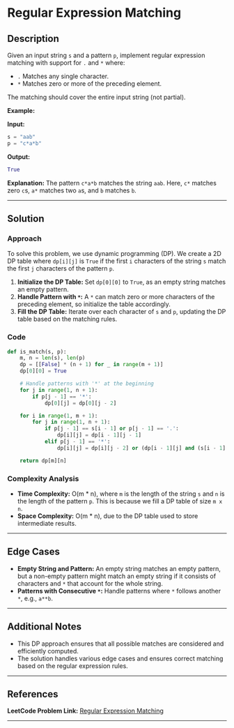 # Regular Expression Matching

## Description

Given an input string `s` and a pattern `p`, implement regular expression matching with support for `.` and `*` where:

- `.` Matches any single character.
- `*` Matches zero or more of the preceding element.

The matching should cover the entire input string (not partial).

**Example:**

**Input:**
```python
s = "aab"
p = "c*a*b"
```

**Output:**
```python
True
```

**Explanation:**
The pattern `c*a*b` matches the string `aab`. Here, `c*` matches zero `c`s, `a*` matches two `a`s, and `b` matches `b`.

---

## Solution

### Approach

To solve this problem, we use dynamic programming (DP). We create a 2D DP table where `dp[i][j]` is `True` if the first `i` characters of the string `s` match the first `j` characters of the pattern `p`.

1. **Initialize the DP Table:** Set `dp[0][0]` to `True`, as an empty string matches an empty pattern.
2. **Handle Pattern with `*`:** A `*` can match zero or more characters of the preceding element, so initialize the table accordingly.
3. **Fill the DP Table:** Iterate over each character of `s` and `p`, updating the DP table based on the matching rules.

### Code

```python
def is_match(s, p):
    m, n = len(s), len(p)
    dp = [[False] * (n + 1) for _ in range(m + 1)]
    dp[0][0] = True

    # Handle patterns with '*' at the beginning
    for j in range(1, n + 1):
        if p[j - 1] == '*':
            dp[0][j] = dp[0][j - 2]

    for i in range(1, m + 1):
        for j in range(1, n + 1):
            if p[j - 1] == s[i - 1] or p[j - 1] == '.':
                dp[i][j] = dp[i - 1][j - 1]
            elif p[j - 1] == '*':
                dp[i][j] = dp[i][j - 2] or (dp[i - 1][j] and (s[i - 1] == p[j - 2] or p[j - 2] == '.'))

    return dp[m][n]
```

### Complexity Analysis

- **Time Complexity:** O(m * n), where `m` is the length of the string `s` and `n` is the length of the pattern `p`. This is because we fill a DP table of size `m x n`.
- **Space Complexity:** O(m * n), due to the DP table used to store intermediate results.

---

## Edge Cases

- **Empty String and Pattern:** An empty string matches an empty pattern, but a non-empty pattern might match an empty string if it consists of characters and `*` that account for the whole string.
- **Patterns with Consecutive `*`:** Handle patterns where `*` follows another `*`, e.g., `a**b`.

---

## Additional Notes

- This DP approach ensures that all possible matches are considered and efficiently computed.
- The solution handles various edge cases and ensures correct matching based on the regular expression rules.

---

## References

**LeetCode Problem Link:** [Regular Expression Matching](https://leetcode.com/problems/regular-expression-matching/)

---
